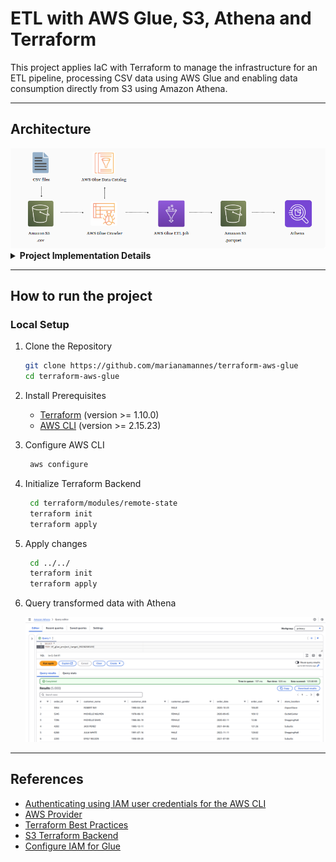 # ETL with AWS Glue, S3, Athena and Terraform

This project applies IaC with Terraform to manage the infrastructure for an ETL pipeline, processing CSV data using AWS Glue and enabling data consumption directly from S3 using Amazon Athena.

---

## Architecture
<img src="img/architecture.png">

<details>
  <summary> <b>Project Implementation Details</b> </summary>

- **Configuring S3 Backend and DynamoDB for Locks:** Set up an S3 bucket to store Terraform state files and a DynamoDB table to manage state locking.

- **Creating S3 Buckets:** Three buckets are provisioned to handle source data, transformed data, and Glue scripts.

- **Uploading Files:** CSV files from the `mock_data/` directory are uploaded to the source bucket.

- **Configuring IAM Roles:** Permissions are set up to allow Glue to interact with S3.

- **Setting Up AWS Glue:** 
  - A database catalogs the data schema.
  - A crawler detects and updates the schema.
  - A job converts CSV files into Parquet format while making the necessary adjustments to the data structure.

- **Configuring Triggers:** Automates workflows to run on file uploads to the source bucket.

- **Setting Up Athena:** A query is created in Amazon Athena to directly consume and analyze Parquet data stored in S3.

- **Implementing GitHub Actions:** CI/CD pipelines automate Terraform deployments for efficient infrastructure management.

</details>

---

## How to run the project

### Local Setup
1. Clone the Repository
   
   ```bash
   git clone https://github.com/marianamannes/terraform-aws-glue
   cd terraform-aws-glue
   ```
2. Install Prerequisites 
   - [Terraform](https://developer.hashicorp.com/terraform/downloads) (version >= 1.10.0)
   - [AWS CLI](https://aws.amazon.com/cli/) (version >= 2.15.23)
3. Configure AWS CLI
   ```bash
    aws configure
   ```
4. Initialize Terraform Backend
   ```bash
    cd terraform/modules/remote-state
    terraform init
    terraform apply
   ```
5. Apply changes
   ```bash
    cd ../../
    terraform init
    terraform apply
   ```
5. Query transformed data with Athena

   <img src="img/athena.png">

---

## References
- [Authenticating using IAM user credentials for the AWS CLI](https://docs.aws.amazon.com/cli/v1/userguide/cli-authentication-user.html)
- [AWS Provider](https://registry.terraform.io/providers/hashicorp/aws/latest/docs)
- [Terraform Best Practices](https://www.terraform-best-practices.com/)
- [S3 Terraform Backend](https://developer.hashicorp.com/terraform/language/backend/s3)
- [Configure IAM for Glue](https://docs.aws.amazon.com/glue/latest/dg/configure-iam-for-glue.html)